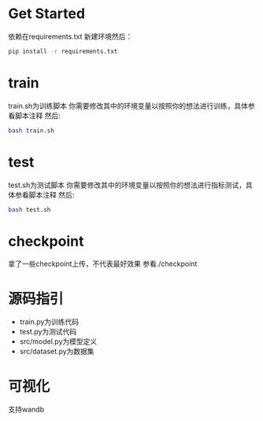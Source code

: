 # Get Started
依赖在requirements.txt
新建环境然后：
```bash
pip install -r requirements.txt
```
# train
train.sh为训练脚本
你需要修改其中的环境变量以按照你的想法进行训练，具体参看脚本注释
然后:
```bash
bash train.sh
```
# test
test.sh为测试脚本
你需要修改其中的环境变量以按照你的想法进行指标测试，具体参看脚本注释
然后:
```bash
bash test.sh
```
# checkpoint
拿了一些checkpoint上传，不代表最好效果
参看./checkpoint

# 源码指引
- train.py为训练代码
- test.py为测试代码
- src/model.py为模型定义
- src/dataset.py为数据集
# 可视化
支持wandb